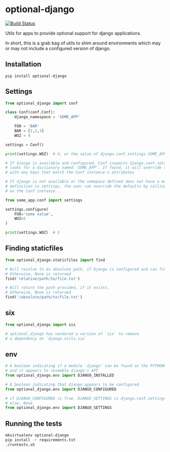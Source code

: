 optional-django
===============

[![Build Status](https://travis-ci.org/markfinger/optional-django.svg?branch=master)](https://travis-ci.org/markfinger/optional-django)

Utils for apps to provide optional support for django applications.

In short, this is a grab bag of utils to shim around environments
which may or may not include a configured version of django.


Installation
------------

```
pip install optional-django
```


Settings
--------

```python
from optional_django import conf

class Conf(conf.Conf):
    django_namespace = 'SOME_APP'

    FOO = 'BAR'
    BAR = [1,2,3]
	WOZ = 4

settings = Conf()

print(settings.WOZ)  # 4, or the value of django.conf.settings.SOME_APP['WOZ']

# If django is available and configured, Conf inspects django.conf.settings and
# looks for a dictionary named 'SOME_APP'. If found, it will override the defaults
# with any keys that match the Conf instance's attributes

# If django is not available or the namepace defined does not have a matching
# definition in settings, the user can override the defaults by calling `configure`
# on the Conf instance...

from some_app.conf import settings

settings.configure(
    FOO='some value',
    WOZ=5
)

print(settings.WOZ)  # 5
```


Finding staticfiles
-------------------

```python
from optional_django.staticfiles import find

# Will resolve to an absolute path, if Django is configured and can find the file.
# Otherwise, None is returned
find('relative/path/to/file.txt')

# Will return the path provided, if it exists.
# Otherwise, None is returned
find('/absolute/path/to/file.txt')
```


six
---

```python
from optional_django import six

# optional_django has vendored a version of `six` to remove
# a dependency on `django.utils.six`
```


env
---

```python
# A boolean indicating if a module `django` can be found on the PYTHONPATH
# and it appears to resemble django's API
from optional_django.env import DJANGO_INSTALLED

# A boolean indicating that django appears to be configured
from optional_django.env import DJANGO_CONFIGURED

# if DJANGO_CONFIGURED is True, DJANGO_SETTINGS is django.conf.settings
# else, None
from optional_django.env import DJANGO_SETTINGS
```


Running the tests
-----------------

```bash
mkvirtualenv optional-django
pip install -r requirements.txt
./runtests.sh
```

